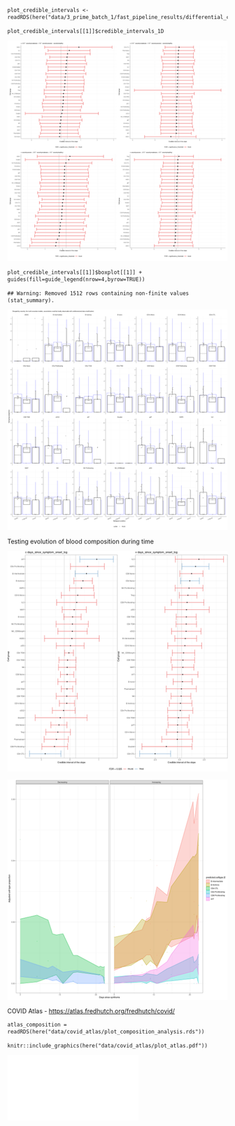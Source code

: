     plot_credible_intervals <- readRDS(here("data/3_prime_batch_1/fast_pipeline_results/differential_composition/plot_credible_intervals.rds"))

    plot_credible_intervals[[1]]$credible_intervals_1D

![](differential_cell_type_composition_files/figure-markdown_strict/unnamed-chunk-2-1.png)

    plot_credible_intervals[[1]]$boxplot[[1]] +
    guides(fill=guide_legend(nrow=4,byrow=TRUE))

    ## Warning: Removed 1512 rows containing non-finite values (stat_summary).

![](differential_cell_type_composition_files/figure-markdown_strict/unnamed-chunk-3-1.png)

Testing evolution of blood composition during time

![](differential_cell_type_composition_files/figure-markdown_strict/unnamed-chunk-4-1.png)

![](differential_cell_type_composition_files/figure-markdown_strict/unnamed-chunk-5-1.png)

COVID Atlas - <https://atlas.fredhutch.org/fredhutch/covid/>

    atlas_composition = readRDS(here("data/covid_atlas/plot_composition_analysis.rds"))

    knitr::include_graphics(here("data/covid_atlas/plot_atlas.pdf"))

![](../../../../../COVID_predict_data/covid_atlas/plot_atlas.pdf)
